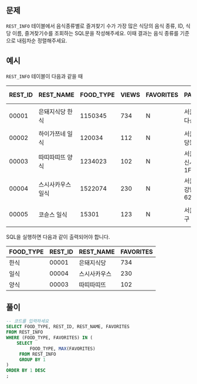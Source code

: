 
## 문제
`REST_INFO` 테이블에서 음식종류별로 즐겨찾기 수가 가장 많은 식당의 음식 종류, ID, 식당 이름, 즐겨찾기수를 조회하는 SQL문을 작성해주세요. 
이때 결과는 음식 종류를 기준으로 내림차순 정렬해주세요.


## 예시
`REST_INFO` 테이블이 다음과 같을 때

| REST_ID |	REST_NAME |	FOOD_TYPE |	VIEWS |	FAVORITES |	PARKING_LOT |	ADDRESS	TEL |
|---------|-----------|-----------|-------|-----------|-------------|-------------|
| 00001	  | 은돼지식당	한식 |	1150345 |	734 |	N	| 서울특별시 중구 다산로 149 |	010-4484-8751 |
| 00002	  | 하이가쯔네	일식 |	120034	| 112 |	N	| 서울시 중구 신당동 375-21	 | NULL |
| 00003	  | 따띠따띠뜨	양식 | 1234023	| 102 |	N	| 서울시 강남구 신사동 627-3 1F |	02-6397-1023 |
| 00004	  | 스시사카우스	일식 |	1522074 |	230 |	N |	서울시 서울시 강남구 신사동 627-27 |	010-9394-2554 |
| 00005	  | 코슌스	일식	| 15301	| 123 |	N |	서울특별시 강남구 언주로153길	| 010-1315-8729 |

SQL을 실행하면 다음과 같이 출력되어야 합니다.

| FOOD_TYPE |	REST_ID |	REST_NAME |	FAVORITES |
|-----------|---------|-----------|-----------|
| 한식	| 00001	| 은돼지식당	| 734 |
| 일식	| 00004	| 스시사카우스	| 230 |
| 양식	| 00003	| 따띠따띠뜨	| 102 |


## 풀이
```sql
-- 코드를 입력하세요
SELECT FOOD_TYPE, REST_ID, REST_NAME, FAVORITES
FROM REST_INFO
WHERE (FOOD_TYPE, FAVORITES) IN (
    SELECT 
         FOOD_TYPE, MAX(FAVORITES)
     FROM REST_INFO 
     GROUP BY 1
)
ORDER BY 1 DESC
;
```
